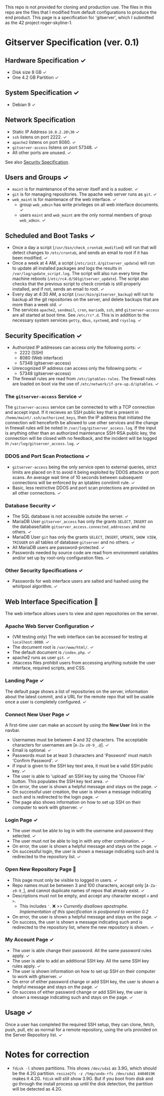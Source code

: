 This repo is not provided for cloning and production use. The files in this repo are the files that I modified from default configurations to produce the end product. This page is a specification for 'gitserver', which I submitted as the 42 project roger-skyline-1.

# Gitserver Specification (ver. 0.1)
## Hardware Specification &#x2713;
 - Disk size 8 GB &#x2713;
 - One 4.2 GB Partition &#x2713;

## System Specification &#x2713;
 - Debian 9 &#x2713;

## Network Specification
 - Static IP Address `10.0.2.20\30`  &#x2713;
 - `ssh` listens on port 2222. &#x2713;
 - `apache2` listens on port 8080. &#x2713;
 - `gitserver-access` listens on port 57348. &#x2713;
 - All other ports are unused. &#x2713;

See also [Security Specification](#security-specification).
## Users and Groups &#x2713;
 - `maint` is for maintenance of the server itself and is a sudoer. &#x2713;
 - `git` is for managing repositories. The apache web server runs as `git`. &#x2713;
 - `web_maint` is for maintenace of the web interface.  &#x2713;
   - group `web_admin` has write privileges on all web interface documents.  &#x2713;
   - users `maint` and `web_maint` are the only normal members of group `web_admin`.  &#x2713;
## Scheduled and Boot Tasks &#x2713;

 - Once a day a script (`/usr/bin/check_crontab_modified`) will run that will detect changes to `/etc/crontab`, and sends an email to root if it has been modified. &#x2713;
 - Once a week at 4 AM, a script (`/etc/init.d/gitserver_update`) will run to update all installed packages and logs the results in `/var/log/update_script.log`. The script will also run every time the machine reboots (`/etc/rc4.d/S01gitserver_update`). The script also checks that the previous script to check crontab is still properly installed, and if not, sends an email to root. &#x2713;
- Every day at 4:30 AM, a script (`/usr/bin/gitserver_backup`) will run to backup all the git repositories on the server, and delete backups that are more than a week old. &#x2713;
- The services `apache2`, `sendmail`, `cron`, `mariadb`, `ssh`, and `gitserver-access` are all started at boot time. See `/etc/rc*.d`. This is in addition to the necessary system services `getty`, `dbus`, `systemd`, and `rsyslog`. &#x2713;

## Security Specification  &#x2713;
- Authorized IP addresses can access only the following ports: &#x2713;
  - 2222 (SSH)
  - 8080 (Web interface)
  - 57348 (gitserver-access)
- Unrecognized IP address can access only the following ports: &#x2713;
  - 57348 (gitserver-access)
- The firewall rules are read from `/etc/iptables-rules`. The firewall rules are loaded on boot via the use of `/etc/network/if-pre-up.d/iptables`. &#x2713;

### The `gitserver-access` Service &#x2713;
The `gitserver-access` service can be connected to with a TCP connection and accept input. If it recieves an SSH public key that is present in `/home/maint/.ssh/authorized_keys`, then the IP address that initiated the connection will henceforth be allowed to use other services and the change in firewall rules will be noted in `/var/log/gitserver_access.log`. If the input is anything other than an authorized maintenance SSH-RSA public key, the connection will be closed with no feedback, and the incident will be logged in `/var/log/gitserver_access.log`. &#x2713;

### DDOS and Port Scan Protections &#x2713;
- `gitserver-access` being the only service open to external queries, strict limits are placed on it to avoid it being exploited by DDOS attacks or port scans. An average wait time of 10 seconds between subsequent connections will be enforced by an iptables connlimit rule. &#x2713;
- Basic, less restrictive DDOS and port scan protections are provided on all other connections. &#x2713;

### Database Security  &#x2713;
 - The SQL database is not accessible outside the server. &#x2713;
 - MariaDB User `gitserver_access` has only the grants `SELECT`, `INSERT` on the database/table `gitserver_access.connected_addresses` and no others. &#x2713;
 - MariaDB User `git` has only the grants `SELECT`, `INSERT`, `UPDATE`, `SHOW VIEW`, `TRIGGER` on all tables of database `gitserver` and no others. &#x2713;
 - All MariaDB users are password-protected. &#x2713;
 - Passwords needed by source code are read from environment variables and/or set up by root-only configuration files.  &#x2713;

### Other Security Specifications &#x2713;
 - Passwords for web interface users are salted and hashed using the whirlpool algorithm. &#x2713;

## Web Interface Specification &#x1F538;
The web interface allows users to view and open repositories on the server.

### Apache Web Server Configuration &#x2713;
 - (VM testing only) The web interface can be accessed for testing at `localhost:8080`. &#x2713;
 - The document root is `/var/www/html/`. &#x2713;
 - The default document is `/index.php`. &#x2713;
 - apache2 runs as user `git`. &#x2713;
 - .htaccess files prohibit users from accessing anything outside the user interface, required scripts, and CSS.

### Landing Page &#x2713;
The default page shows a list of repositories on the server, information about the latest commit, and a URL for the remote repo that will be usable once a user is completely configured. &#x2713;

### Connect New User Page &#x2713;
A first-time user can make an account by using the **New User** link in the navbar.
   - Usernames must be between 4 and 32 characters. The acceptable characters for usernames are [`A-Za-z0-9_.@`]. &#x2713;
   - Email is optional. &#x2713;
   - Passwords must be at least 3 characters and 'Password' must match 'Confirm Password'. &#x2713;
   - If input is given to the SSH key text area, it must be a valid SSH public key. &#x2713;
   - The user is able to 'upload' an SSH key by using the 'Choose File' button. This populates the SSH key text area. &#x2713;
   - On error, the user is shown a helpful message and stays on the page. &#x2713;
   - On successful user creation, the user is shown a message indicating such and is redirected to the login page. &#x2713;
   - The page also shows information on how to set up SSH on their computer to work with gitserver. &#x2713;
 
 ### Login Page &#x2713;
  - The user must be able to log in with the username and password they selected.  &#x2713;
  - The user must not be able to log in with any other combination. &#x2713;
  - On error, the user is shown a helpful message and stays on the page. &#x2713;
  - On successful login, the user is shown a message indicating such and is redirected to the repository list. &#x2713;

### Open New Repository Page &#x1F538;
 - This page must only be visible to logged in users. &#x2713;
 - Repo names must be between 3 and 100 characters, accept only [`A-Za-z0-9_`], and cannot duplicate names of repos that already exist. &#x2713;
 - Descriptions must not be empty, and accept any character except `<` and `>`.
   - This includes `'`. &#x274C; >> *Currently disallows apostrophe. Implementation of this specification is postponed to version 0.2*
 - On error, the user is shown a helpful message and stays on the page.  &#x2713;
 - On success, the user is shown a message indicating such and is redirected to the repository list, where the new repository is shown. &#x2713;

### My Account Page &#x2713;
 - The user is able change their password. All the same password rules apply. &#x2713;
 - The user is able to add an additional SSH key. All the same SSH key rules apply. &#x2713;
 - The user is shown information on how to set up SSH on their computer to work with gitserver. &#x2713;
 - On error of either password change or add SSH key, the user is shown a helpful message and stays on the page. &#x2713;
 - On success of either password change or add SSH key, the user is shown a message indicating such and stays on the page. &#x2713;

## Usage &#x2713;

Once a user has completed the required SSH setup, they can clone, fetch, push, pull, etc as normal for a remote repository, using the urls provided on the Server Repository list. &#x2713;

# Notes for correction

 - `fdisk -l` shows partitions. This shows `/dev/sda1` as 3.9G, which should be the 4.2G partition. `resize2fs -z /tmp/undo-rfs /dev/sda1 4404019K` makes it 4.2G. `fdisk` will still show 3.9G. But if you boot from disk and go through the install process up until the disk detection, the partition will be detected as 4.2G.

